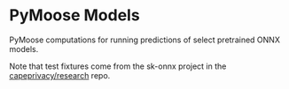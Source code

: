PyMoose Models
============

PyMoose computations for running predictions of select pretrained ONNX models.

Note that test fixtures come from the sk-onnx project in the [capeprivacy/research](https://github.com/capeprivacy/research) repo.